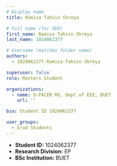 ```yaml
---
# Display name
title: Ramisa Tahsin Shreya

# Full name (for SEO)
first_name: Ramisa Tahsin Shreya
last_name: 1024062377

# Username (matches folder name)
authors:
  - 1024062377-Ramisa-Tahsin-Shreya

superuser: false
role: Masters Student

organizations:
  - name: Q-PACER RG, Dept of EEE, BUET
    url: ''

bio: Student ID 1024062377

user_groups:
  - Grad Students
---
```


* **Student ID:** 1024062377
* **Research Division:** EP
* **BSc Institution:** BUET
